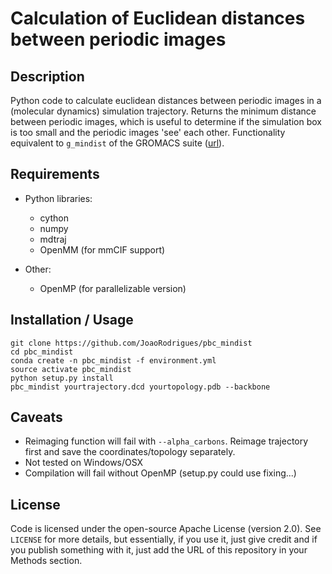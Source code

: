 # Calculation of Euclidean distances between periodic images

## Description
Python code to calculate euclidean distances between periodic images in a (molecular dynamics)
simulation trajectory. Returns the minimum distance between periodic images, which is useful to
determine if the simulation box is too small and the periodic images 'see' each other. Functionality
equivalent to `g_mindist` of the GROMACS suite ([url](http://manual.gromacs.org/documentation/2018/onlinehelp/gmx-mindist.html)).

## Requirements

* Python libraries:
    - cython
    - numpy
    - mdtraj
    - OpenMM (for mmCIF support)

* Other:
    - OpenMP (for parallelizable version)

## Installation / Usage
```
git clone https://github.com/JoaoRodrigues/pbc_mindist
cd pbc_mindist
conda create -n pbc_mindist -f environment.yml
source activate pbc_mindist
python setup.py install
pbc_mindist yourtrajectory.dcd yourtopology.pdb --backbone
```

## Caveats
- Reimaging function will fail with `--alpha_carbons`. Reimage trajectory first
and save the coordinates/topology separately. 
- Not tested on Windows/OSX
- Compilation will fail without OpenMP (setup.py could use fixing...)

## License
Code is licensed under the open-source Apache License (version 2.0).
See `LICENSE` for more details, but essentially, if you use it, just give
credit and if you publish something with it, just add the URL of this 
repository in your Methods section.
